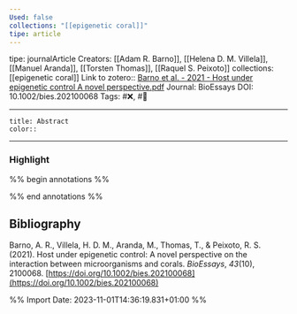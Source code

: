 ```yaml
---
Used: false
collections: "[[epigenetic coral]]"
tipe: article
---
```

tipe: journalArticle
Creators: [[Adam R. Barno]], [[Helena D. M. Villela]], [[Manuel Aranda]], [[Torsten Thomas]], [[Raquel S. Peixoto]]
collections: [[epigenetic coral]]
Link to zotero:: [Barno et al. - 2021 - Host under epigenetic control A novel perspective.pdf](zotero://select/library/items/AJ9VPPLX)
Journal: BioEssays
DOI: 10.1002/bies.202100068
Tags: #❌, #📝

---
```ad-note
title: Abstract
color:: 

```

---
### Highlight

%% begin annotations %%







%% end annotations %%

## Bibliography

Barno, A. R., Villela, H. D. M., Aranda, M., Thomas, T., & Peixoto, R. S. (2021). Host under epigenetic control: A novel perspective on the interaction between microorganisms and corals. _BioEssays_, _43_(10), 2100068. [https://doi.org/10.1002/bies.202100068](https://doi.org/10.1002/bies.202100068)

%% Import Date: 2023-11-01T14:36:19.831+01:00 %%

